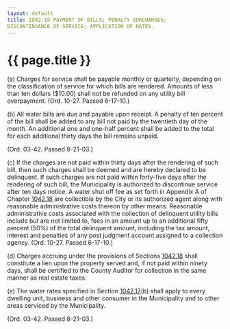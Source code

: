 ```yaml
---
layout: default 
title: 1042.18 PAYMENT OF BILLS; PENALTY SURCHARGES;
DISCONTINUANCE OF SERVICE; APPLICATION OF RATES.
---
```


{{ page.title }}
================

​(a) Charges for service shall be payable monthly or quarterly,
depending on the classification of service for which bills are rendered.
Amounts of less than ten dollars (\$10.00) shall not be refunded on any
utility bill overpayment. (Ord. 10-27. Passed 6-17-10.)

​(b) All water bills are due and payable upon receipt. A penalty of ten
percent of the bill shall be added to any bill not paid by the twentieth
day of the month. An additional one and one-half percent shall be added
to the total for each additional thirty days the bill remains unpaid.

(Ord. 03-42. Passed 8-21-03.)

​(c) If the charges are not paid within thirty days after the rendering
of such bill, then such charges shall be deemed and are hereby declared
to be delinquent. If such charges are not paid within forty-five days
after the rendering of such bill, the Municipality is authorized to
discontinue service after ten days notice. A water shut off fee as set
forth in Appendix A of Chapter [1042.18](58d37b9c.html) are collectible
by the City or its authorized agent along with reasonable administrative
costs thereon by other means. Reasonable administrative costs associated
with the collection of delinquent utility bills include but are not
limited to, fees in an amount up to an additional fifty percent (50%) of
the total delinquent amount, including the tax amount, interest and
penalties of any post judgment account assigned to a collection agency.
(Ord. 10-27. Passed 6-17-10.)

​(d) Charges accruing under the provisions of Sections
[1042.18](43611447.html) shall constitute a lien upon the property
served and, if not paid within ninety days, shall be certified to the
County Auditor for collection in the same manner as real estate taxes.

​(e) The water rates specified in Section [1042.17](43611447.html)(b)
shall apply to every dwelling unit, business and other consumer in the
Municipality and to other areas serviced by the Municipality.

(Ord. 03-42. Passed 8-21-03.)
